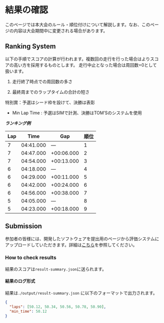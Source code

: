 # 結果の確認

このページでは本大会のルール・順位付けについて解説します。なお、このページの内容は大会期間中に変更される場合があります。

## Ranking System

以下の手順でスコアの計算が行われます。複数回の走行を行った場合はよりスコアの高い方を採用するものとします。
走行中止となった場合は周回数=0として扱います。

1. 走行終了時点での周回数の多さ

2. 最終周までのラップタイムの合計の短さ

特別賞：予選はシード枠を設けて、決勝は表彰

- Min Lap Time : 予選はSIMで計測、決勝はTOM’Sのシステムを使用

***ランキング例***

| Lap | Time     | Gap         | 順位 |
|-----|----------|-------------|------|
| 7   | 04:41.000| ―           | 1    |
| 7   | 04:47.000| +00:06.000   | 2    |
| 7   | 04:54.000| +00:13.000   | 3    |
| 6   | 04:18.000| ―           | 4    |
| 6   | 04:29.000| +00:11.000   | 5    |
| 6   | 04:42.000| +00:24.000   | 6    |
| 6   | 04:56.000| +00:38.000   | 7    |
| 5   | 04:05.000| ―           | 8    |
| 5   | 04:23.000| +00:18.000   | 9    |

## Submission

参加者の皆様には、開発したソフトウェアを提出用のページから評価システムにアップロードしていただきます。詳細は[こちら](submission.ja.md)を参照してください。

### How to check results

結果のスコアは`result-summary.json`に送られます。

#### 結果のログ形式

結果は`./output/result-summary.json` に以下のフォーマットで出力されます。

```json
{
  "laps": [50.12, 50.34, 50.56, 50.78, 50.90],
  "min_time": 50.12
}
```
